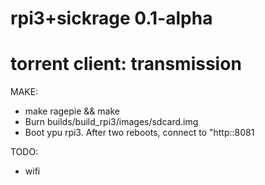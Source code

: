 # rpi3+sickrage 0.1-alpha
# torrent client: transmission

MAKE:
- make ragepie && make
- Burn builds/build_rpi3/images/sdcard.img
- Boot ypu rpi3. After two reboots, connect to "http:<rpi3 ip>:8081

TODO:
- wifi
